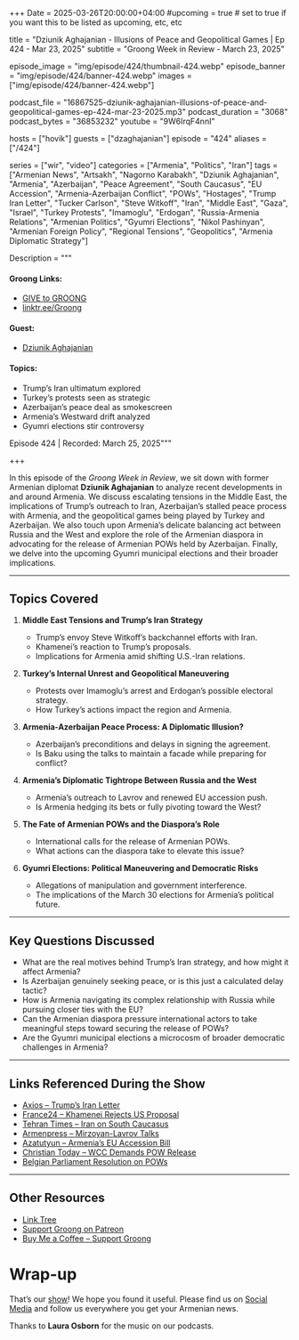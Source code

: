 +++
Date = 2025-03-26T20:00:00+04:00
#upcoming = true # set to true if you want this to be listed as upcoming, etc, etc

title = "Dziunik Aghajanian - Illusions of Peace and Geopolitical Games | Ep 424 - Mar 23, 2025"
subtitle = "Groong Week in Review - March 23, 2025"

episode_image = "img/episode/424/thumbnail-424.webp"
episode_banner = "img/episode/424/banner-424.webp"
images = ["img/episode/424/banner-424.webp"]

podcast_file = "16867525-dziunik-aghajanian-illusions-of-peace-and-geopolitical-games-ep-424-mar-23-2025.mp3"
podcast_duration = "3068"
podcast_bytes = "36853232"
youtube = "9W6IrqF4nnI"

hosts = ["hovik"]
guests = ["dzaghajanian"]
episode = "424"
aliases = ["/424"]

series = ["wir", "video"]
categories = ["Armenia", "Politics", "Iran"]
tags = ["Armenian News", "Artsakh", "Nagorno Karabakh", "Dziunik Aghajanian", "Armenia", "Azerbaijan", "Peace Agreement", "South Caucasus", "EU Accession", "Armenia-Azerbaijan Conflict", "POWs", "Hostages", "Trump Iran Letter", "Tucker Carlson", "Steve Witkoff", "Iran", "Middle East", "Gaza", "Israel", "Turkey Protests", "Imamoglu", "Erdogan", "Russia-Armenia Relations", "Armenian Politics", "Gyumri Elections", "Nikol Pashinyan", "Armenian Foreign Policy", "Regional Tensions", "Geopolitics", "Armenia Diplomatic Strategy"]

Description = """

#### Groong Links:
* [GIVE to GROONG](https://podcasts.groong.org/donate)
* [linktr.ee/Groong](https://linktr.ee/groong)

#### Guest:
* [Dziunik Aghajanian](/guest/dzaghajanian)

#### Topics:
* Trump’s Iran ultimatum explored
* Turkey’s protests seen as strategic
* Azerbaijan’s peace deal as smokescreen
* Armenia’s Westward drift analyzed
* Gyumri elections stir controversy

Episode 424 | Recorded: March 25, 2025"""

+++

In this episode of the *Groong Week in Review*, we sit down with former Armenian diplomat **Dziunik Aghajanian** to analyze recent developments in and around Armenia. We discuss escalating tensions in the Middle East, the implications of Trump’s outreach to Iran, Azerbaijan’s stalled peace process with Armenia, and the geopolitical games being played by Turkey and Azerbaijan. We also touch upon Armenia’s delicate balancing act between Russia and the West and explore the role of the Armenian diaspora in advocating for the release of Armenian POWs held by Azerbaijan. Finally, we delve into the upcoming Gyumri municipal elections and their broader implications.

---

## Topics Covered

1. **Middle East Tensions and Trump’s Iran Strategy**  
   - Trump’s envoy Steve Witkoff’s backchannel efforts with Iran.  
   - Khamenei’s reaction to Trump’s proposals.  
   - Implications for Armenia amid shifting U.S.-Iran relations.

2. **Turkey’s Internal Unrest and Geopolitical Maneuvering**  
   - Protests over Imamoglu’s arrest and Erdogan’s possible electoral strategy.  
   - How Turkey’s actions impact the region and Armenia.

3. **Armenia-Azerbaijan Peace Process: A Diplomatic Illusion?**  
   - Azerbaijan’s preconditions and delays in signing the agreement.  
   - Is Baku using the talks to maintain a facade while preparing for conflict?

4. **Armenia’s Diplomatic Tightrope Between Russia and the West**  
   - Armenia’s outreach to Lavrov and renewed EU accession push.  
   - Is Armenia hedging its bets or fully pivoting toward the West?

5. **The Fate of Armenian POWs and the Diaspora’s Role**  
   - International calls for the release of Armenian POWs.  
   - What actions can the diaspora take to elevate this issue?

6. **Gyumri Elections: Political Maneuvering and Democratic Risks**  
   - Allegations of manipulation and government interference.  
   - The implications of the March 30 elections for Armenia’s political future.

---

## Key Questions Discussed

- What are the real motives behind Trump’s Iran strategy, and how might it affect Armenia?
- Is Azerbaijan genuinely seeking peace, or is this just a calculated delay tactic?
- How is Armenia navigating its complex relationship with Russia while pursuing closer ties with the EU?
- Can the Armenian diaspora pressure international actors to take meaningful steps toward securing the release of POWs?
- Are the Gyumri municipal elections a microcosm of broader democratic challenges in Armenia?

---

## Links Referenced During the Show

- [Axios – Trump’s Iran Letter](https://www.axios.com/2025/03/19/trump-letter-iran-nuclear-deal)
- [France24 – Khamenei Rejects US Proposal](https://www.france24.com/en/live-news/20250321-iran-s-khamenei-says-us-threats-will-get-them-nowhere)
- [Tehran Times – Iran on South Caucasus](https://www.tehrantimes.com/news/511194/Iran-opposes-any-military-action-to-resolve-disputes-in-South)
- [Armenpress – Mirzoyan-Lavrov Talks](https://armenpress.am/en/article/1214803)
- [Azatutyun – Armenia’s EU Accession Bill](https://www.azatutyun.am/a/33357617.html)
- [Christian Today – WCC Demands POW Release](https://www.christiantoday.com/news/wcc-calls-for-release-of-armenian-hostages)
- [Belgian Parliament Resolution on POWs](https://armenpress.am/en/article/1215243)

---

## Other Resources

- [Link Tree](https://linktr.ee/groong)  
- [Support Groong on Patreon](https://www.patreon.com/ann_groong)  
- [Buy Me a Coffee – Support Groong](https://www.buymeacoffee.com/groong)  

# Wrap-up

That’s our [show](https://podcasts.groong.org/)! We hope you found it useful. Please find us on [Social Media](https://linktr.ee/groong) and follow us everywhere you get your Armenian news.

Thanks to **Laura Osborn** for the music on our podcasts.

